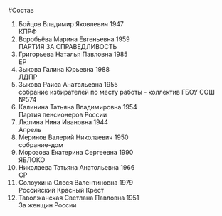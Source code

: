 #Состав
1. Бойцов Владимир Яковлевич 1947   
    КПРФ
2. Воробьёва Марина Евгеньевна 1959   
    ПАРТИЯ ЗА СПРАВЕДЛИВОСТЬ
3. Григорьева Наталья Павловна 1985   
    ЕР
4. Зыкова Галина Юрьевна 1988   
    ЛДПР
5. Зыкова Раиса Анатольевна 1955   
    собрание избирателей по месту работы - коллектив ГБОУ СОШ №574
6. Калинина Татьяна Владимировна 1954   
    Партия пенсионеров России
7. Люлина Нина Ивановна 1944   
    Апрель
8. Меринов Валерий Николаевич 1950   
    собрание-дом
9. Морозова Екатерина Сергеевна 1990   
    ЯБЛОКО
10. Николаева Татьяна Анатольевна 1966   
    СР
11. Солоухина Олеся Валентиновна 1979   
    Российский Красный Крест
12. Таволжанская Светлана Павловна 1951   
    За женщин России
